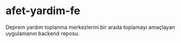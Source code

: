 # afet-yardim-fe
Deprem yardım toplanma merkezlerini bir arada toplamayı amaçlayan uygulamanın backend reposu.
